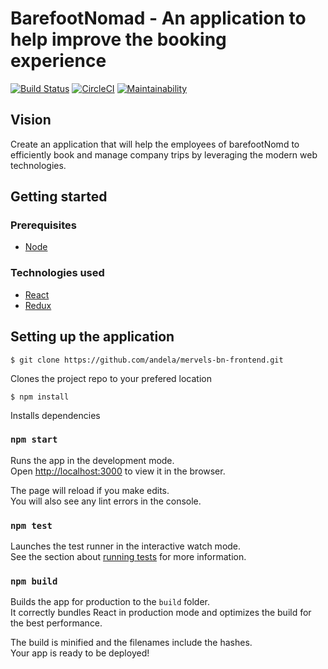 # BarefootNomad - An application to help improve the booking experience

[![Build Status](https://travis-ci.org/andela/mervels-bn-frontend.svg?branch=develop)](https://travis-ci.org/andela/mervels-bn-frontend) [![CircleCI](https://circleci.com/gh/andela/mervels-bn-frontend/tree/develop.svg?style=svg)](https://circleci.com/gh/andela/mervels-bn-frontend/tree/develop) [![Maintainability](https://api.codeclimate.com/v1/badges/433c3a79ba10b14ab5b8/maintainability)](https://codeclimate.com/github/andela/mervels-bn-frontend/maintainability)

## Vision

Create an application that will help the employees of barefootNomd to efficiently book and manage company trips by leveraging the modern web technologies.

## Getting started

### Prerequisites

- [Node](https://nodejs.org/)

### Technologies used

- [React](https://reactjs.org/)
- [Redux](https://redux.js.org/)

## Setting up the application

`$ git clone https://github.com/andela/mervels-bn-frontend.git`

Clones the project repo to your prefered location

`$ npm install`

Installs dependencies

### `npm start`

Runs the app in the development mode.<br />
Open [http://localhost:3000](http://localhost:3000) to view it in the browser.

The page will reload if you make edits.<br />
You will also see any lint errors in the console.

### `npm test`

Launches the test runner in the interactive watch mode.<br />
See the section about [running tests](https://facebook.github.io/create-react-app/docs/running-tests) for more information.

### `npm build`

Builds the app for production to the `build` folder.<br />
It correctly bundles React in production mode and optimizes the build for the best performance.

The build is minified and the filenames include the hashes.<br />
Your app is ready to be deployed!
